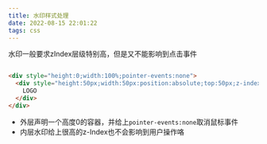 ```yaml
---
title: 水印样式处理
date: 2022-08-15 22:01:22
tags: css
---
```

水印一般要求zIndex层级特别高，但是又不能影响到点击事件
```html

<div style="height:0;width:100%;pointer-events:none">
  <div style="height:50px;width:50px:position:absolute;top:50px;z-index:100000000;transform:rotate(45deg)">
    LOGO
  </div>
</div>

```
- 外层声明一个高度0的容器，并给上`pointer-events:none`取消鼠标事件
- 内层水印给上很高的z-Index也不会影响到用户操作咯